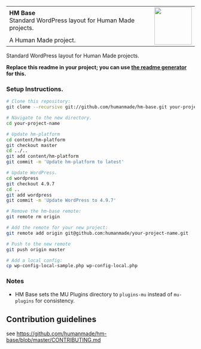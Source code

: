<table width="100%">
	<tr>
		<td align="left" width="70">
			<strong>HM Base</strong><br />
			Standard WordPress layout for Human Made projects.
		</td>
		<td rowspan="2" width="20%">
			<img src="https://hmn.md/content/themes/hmnmd/assets/images/hm-logo.svg" width="100" />
		</td>
	</tr>
	<tr>
		<td>
			 A Human Made project.
		</td>
	</tr>
</table>

Standard WordPress layout for Human Made projects.

**Replace this readme in your project; you can use [the readme generator](https://humanmade.github.io/readme-creator/) for this.**

### Setup Instructions.

```sh
# Clone this repository:
git clone --recursive git://github.com/humanmade/hm-base.git your-project-name

# Navigate to the new directory.
cd your-project-name

# Update hm-platform
cd content/hm-platform
git checkout master
cd ../..
git add content/hm-platform
git commit -m 'Update hm-platform to latest'

# Update WordPress.
cd wordpress
git checkout 4.9.7
cd ..
git add wordpress
git commit -m 'Update WordPress to 4.9.7'

# Remove the hm-base remote:
git remote rm origin

# Add the remote for your new project:
git remote add origin git@github.com:humanmade/your-project-name.git

# Push to the new remote
git push origin master

# Add a local config:
cp wp-config-local-sample.php wp-config-local.php
```

### Notes

* HM Base sets the MU Plugins directory to `plugins-mu` instead of `mu-plugins` for consistency.

## Contribution guidelines ##

see https://github.com/humanmade/hm-base/blob/master/CONTRIBUTING.md
